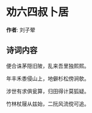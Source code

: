 # 劝六四叔卜居

**作者**: 刘子翚

## 诗词内容

便合诛茅隠旧陂，乱来吾里独熙熙。

年丰禾黍侵山上，地僻杉松傍涧欹。

涉世有求俱瓮算，归田得计莫狐疑。

竹林杖屦从兹始，二阮风流傥可追。

